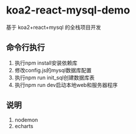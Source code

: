 # koa2-react-mysql-demo

基于 koa2+react+mysql 的全栈项目开发

## 命令行执行

1. 执行npm install安装依赖库
2. 修改config.js的mysql数据库配置
3. 执行npm run init_sql创建数据库表
4. 执行npm run dev启动本地web和服务器程序

## 说明

1. nodemon
2. echarts

